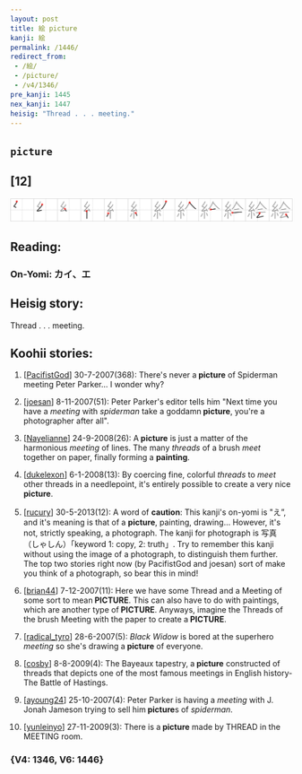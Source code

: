 ```yaml
---
layout: post
title: 絵 picture
kanji: 絵
permalink: /1446/
redirect_from:
 - /絵/
 - /picture/
 - /v4/1346/
pre_kanji: 1445
nex_kanji: 1447
heisig: "Thread . . . meeting."
---
```


## `picture`

## [12]

<div class="stroke"><img src="../images/E7B5B5.png" /></div>

## Reading:

### On-Yomi: カイ、エ

## Heisig story:

Thread . . . meeting.

## Koohii stories:

1) [<a href="http://kanji.koohii.com/profile/PacifistGod">PacifistGod</a>] 30-7-2007(368): There&#039;s never a<strong> picture</strong> of Spiderman meeting Peter Parker... I wonder why?

2) [<a href="http://kanji.koohii.com/profile/joesan">joesan</a>] 8-11-2007(51): Peter Parker&#039;s editor tells him &quot;Next time you have a <em>meeting</em> with <em>spiderman</em> take a goddamn<strong> picture</strong>, you&#039;re a photographer after all&quot;.

3) [<a href="http://kanji.koohii.com/profile/Nayelianne">Nayelianne</a>] 24-9-2008(26): A<strong> picture</strong> is just a matter of the harmonious <em>meeting</em> of lines. The many <em>threads</em> of a brush <em>meet</em> together on paper, finally forming a <strong>painting</strong>.

4) [<a href="http://kanji.koohii.com/profile/dukelexon">dukelexon</a>] 6-1-2008(13): By coercing fine, colorful <em>threads</em> to <em>meet</em> other threads in a needlepoint, it&#039;s entirely possible to create a very nice<strong> picture</strong>.

5) [<a href="http://kanji.koohii.com/profile/rucury">rucury</a>] 30-5-2013(12): A word of <strong>caution</strong>: This kanji&#039;s on-yomi is &quot;え”, and it&#039;s meaning is that of a <strong>picture</strong>, painting, drawing... However, it&#039;s not, strictly speaking, a photograph. The kanji for photograph is 写真 （しゃしん）「keyword 1: copy, 2: truth」. Try to remember this kanji without using the image of a photograph, to distinguish them further. The top two stories right now (by PacifistGod and joesan) sort of make you think of a photograph, so bear this in mind!

6) [<a href="http://kanji.koohii.com/profile/brian44">brian44</a>] 7-12-2007(11): Here we have some Thread and a Meeting of some sort to mean<strong> PICTURE</strong>. This can also have to do with paintings, which are another type of<strong> PICTURE</strong>. Anyways, imagine the Threads of the brush Meeting with the paper to create a<strong> PICTURE</strong>.

7) [<a href="http://kanji.koohii.com/profile/radical_tyro">radical_tyro</a>] 28-6-2007(5): <em>Black Widow</em> is bored at the superhero <em>meeting</em> so she&#039;s drawing a<strong> picture</strong> of everyone.

8) [<a href="http://kanji.koohii.com/profile/cosby">cosby</a>] 8-8-2009(4): The Bayeaux tapestry, a<strong> picture</strong> constructed of threads that depicts one of the most famous meetings in English history- The Battle of Hastings.

9) [<a href="http://kanji.koohii.com/profile/ayoung24">ayoung24</a>] 25-10-2007(4): Peter Parker is having a <em>meeting</em> with J. Jonah Jameson trying to sell him<strong> picture</strong>s of <em>spiderman</em>.

10) [<a href="http://kanji.koohii.com/profile/yunleinyo">yunleinyo</a>] 27-11-2009(3): There is a<strong> picture</strong> made by THREAD in the MEETING room.

### {V4: 1346, V6: 1446}
